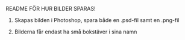README FÖR HUR BILDER SPARAS!

1. Skapas bilden i Photoshop, spara både en .psd-fil samt en .png-fil

2. Bilderna får endast ha små bokstäver i sina namn
